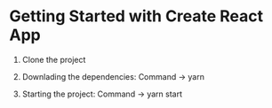 # Getting Started with Create React App

1. Clone the project

2. Downlading the dependencies:
Command -> yarn 

3. Starting the project:
Command -> yarn start 
